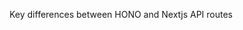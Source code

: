 <!-- This project uses route groups in Next Js.
Most of the code is written in the app folder and if you make a new folder and use page.tsx you need to do export default instead of export const
route group means you can use parenthesis inside a folder in order to not use the name of the folder in the link.
Authentication is written using the square brackets, this gives you access to all routes and every callback url and everything that it needs to redirect.
the main purpose of this route groups is to organize all the code.
the main purpose of moving the root file to the dashboard folder is because we use the brackets for dashboard it will not have any effect on the routes.
all the files added in the gitignore it will be automatically ignored from being committed to github.
it is important to write middleware in its correct letters as middleware is a reserved keyword in Nextjs.
usually by default the middleware protect the authenticated routes, but not with the new update, all routes are public by default, it is up to us to change the middlware configuration.
shadcn-ui comes preloaded with lucide-react when you choose default otherwise when you choose newyork it will come with radix icons.
creating API routes with HONO in nextjs.
the structure that is preferred is to create an api folder, instead of writing page.tsx we use route.ts, we use route handlers like GET, POST, PATCH and PUT.
if we need aditional routes we will have to create additional folder.
So basically we have to create an endpoint that is going to go through HONO instead of regular handlers and API folders will be used for that.
Working with HONO is really powerful as it allows RPC which means sharing of the API specifications between server and client. you can pass a bunch of middlewares when you working with HONO. Middlewares can be validators, permission protectors etc. 
I used GPT to give me the differences between HONO and Nextjs API routes and this is what it says so please note this down
  -->








Key differences between HONO and Nextjs API routes

  <!-- Using the Hono web framework versus Next.js API routes involves differences in design philosophy, performance, and intended use cases. Here are the key differences:

1. **Performance and Size**:
   - **Hono**: Known for being ultrafast and lightweight, with a minimal footprint (the "hono/tiny" preset is under 14kB) and zero dependencies. It uses the Web Standard API directly and optimizes performance by avoiding linear loops in its router (RegExpRouter)【7†source】【9†source】.
   - **Next.js API Routes**: While Next.js is also performant, it comes with more overhead due to its comprehensive features for building full-stack applications, including server-side rendering, static site generation, and client-side routing. This can result in a larger bundle size compared to Hono.

2. **Flexibility and Ecosystem**:
   - **Hono**: Designed to be extremely flexible, allowing developers to use it across multiple JavaScript runtimes (e.g., Cloudflare Workers, AWS Lambda, Node.js). It is suitable for edge computing scenarios where low latency and high performance are critical.
   - **Next.js**: Provides a robust set of tools and features for building React applications, including built-in support for API routes. It is ideal for projects that benefit from a full-featured React framework with integrated SSR and static site generation capabilities.

3. **Development Experience**:
   - **Hono**: Offers a clean and minimalistic API, with first-class TypeScript support, making it developer-friendly for those who prefer working close to the web standards with minimal abstractions【7†source】【9†source】.
   - **Next.js**: Provides a more extensive development environment with built-in routing, data fetching methods (getStaticProps, getServerSideProps), and various plugins and integrations that streamline the development of complex web applications【7†source】【9†source】.

4. **Use Cases**:
   - **Hono**: Best suited for performance-critical applications deployed at the edge, microservices, or scenarios where minimal overhead is crucial. Its lightweight nature makes it ideal for serverless and edge computing environments【7†source】【9†source】.
   - **Next.js**: Ideal for building full-stack React applications with dynamic routing, SSR, SSG, and API endpoints. It’s great for projects that require a comprehensive framework with extensive features and an ecosystem designed for React【7†source】【9†source】.

In summary, if you need a high-performance, lightweight solution for edge computing or microservices, Hono might be a better fit. For full-stack React applications with built-in API routes and comprehensive features, Next.js is likely the better choice. -->
